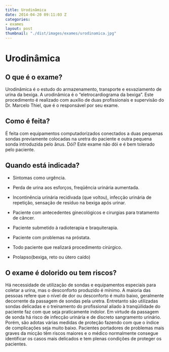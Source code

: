 ```yaml
---
title: Urodinâmica
date: 2014-04-20 09:11:03 Z
categories:
- exames
layout: post
thumbnail: "./dist/images/exames/urodinamica.jpg"
---
```


# Urodinâmica


## O que é o exame?

Urodinâmica é o estudo do armazenamento, transporte e esvaziamento de urina da bexiga.
A urodinâmica é o “eletrocardiograma da bexiga”.
Este procedimento é realizado com auxílio de duas profissionais e supervisão do Dr. Marcelo Thiel, que é o responsável por seu exame.

## Como é feita?

É feita com equipamentos computadorizados conectados a duas pequenas sondas previamente colocadas na uretra do paciente e outra pequena sonda introduzida pelo ânus. Dói? Este exame não dói e é bem tolerado pelo paciente. 

## Quando está indicada?
 
* Sintomas como urgência.
 
* Perda de urina aos esforços, freqüência urinária aumentada.
 
* Incontinência urinária recidivada (que voltou), infecção urinária de repetição, sensação de resíduo na bexiga após urinar.
 
* Paciente com antecedentes ginecológicos e cirurgias para tratamento de câncer.
 
* Paciente submetido à radioterapia e braquiterapia.
 
* Paciente com problemas na próstata.
 
* Todo paciente que realizará procedimento cirúrgico.
 
* Prolapso(bexiga, reto ou útero caído)

## O exame é dolorido ou tem riscos?

Há necessidade de utilização de sondas e equipamentos especiais para coletar a urina, mas o desconforto produzido é mínimo. A maioria das pessoas refere que o nível de dor ou desconforto é muito baixo, geralmente decorrente da passagem de sondas pela uretra. Entretanto são utilizadas sondas delicadas e o treinamento do profissional aliado à tranqüilidade do paciente faz com que seja praticamente indolor. Em virtude da passagem de sonda há risco de infecção urinária e de discreto sangramento urinário. Porém, são adotas várias medidas de proteção fazendo com que o índice de complicações seja muito baixo. Pacientes portadores de problemas mais graves da micção têm riscos maiores e o médico normalmente consegue identificar os casos mais delicados e tem plenas condições de proteger os pacientes. 
